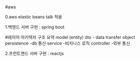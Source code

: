 #aws

0.aws elastic beans talk 적용

1.백엔드 서버 구현 : spring boot

#레이어 아키텍처 구조 요약
model (entity)
dto - data transfer object 
persistence -db 통신 
service -비지니스 로직 
controller -외부 통신 

2.프런트앤드 서버 구현 : reactjs
